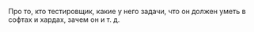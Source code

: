 Про то, кто тестировщик, какие у него задачи, что он должен уметь в софтах и хардах, зачем он и т. д.

